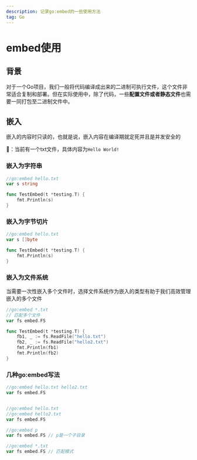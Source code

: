 ```yaml
---
description: 记录go:embed的一些使用方法
tag: Go
---
```




# embed使用

## 背景

对于一个Go项目，我们一般将代码编译成出来的二进制可执行文件，这个文件非常适合复制和部署。但在实际使用中，除了代码，一些**配置文件或者静态文件**也需要一同打包至二进制文件中。

## 嵌入

嵌入的内容时只读的，也就是说，嵌入内容在编译期就定死并且是并发安全的

🌰：当前有一个txt文件，具体内容为`Hello World!`

### 嵌入为字符串

```go
//go:embed hello.txt
var s string

func TestEmbed(t *testing.T) {
	fmt.Println(s)
}
```

### 嵌入为字节切片

```go
//go:embed hello.txt
var s []byte

func TestEmbed(t *testing.T) {
	fmt.Println(s)
}
```

### 嵌入为文件系统

当需要一次性嵌入多个文件时，选择文件系统作为嵌入的类型有助于我们高效管理嵌入的多个文件

```go
//go:embed *.txt
// 匹配多个文件
var fs embed.FS

func TestEmbed(t *testing.T) {
	fb1, _ := fs.ReadFile("hello.txt")
	fb2, _ := fs.ReadFile("hello2.txt")
	fmt.Println(fb1)
	fmt.Println(fb2)
}
```

### 几种go:embed写法

```go
//go:embed hello.txt hello2.txt
var fs embed.FS


//go:embed hello.txt
//go:embed hello2.txt
var fs embed.FS

//go:embed p
var fs embed.FS // p是一个子目录

//go:embed *.txt
var fs embed.FS // 匹配模式
```



